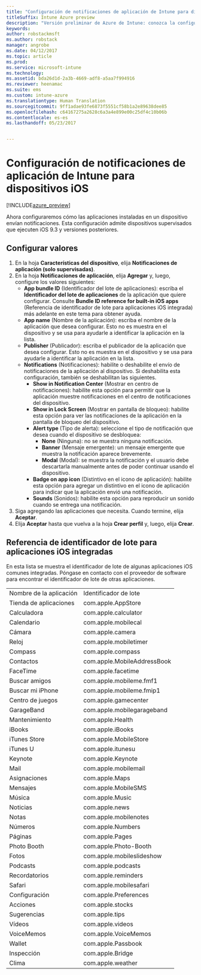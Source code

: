 ```yaml
---
title: "Configuración de notificaciones de aplicación de Intune para dispositivos iOS"
titleSuffix: Intune Azure preview
description: "Versión preliminar de Azure de Intune: conozca la configuración que puede usar para controlar las notificaciones de aplicaciones en dispositivos iOS."
keywords: 
author: robstackmsft
ms.author: robstack
manager: angrobe
ms.date: 04/12/2017
ms.topic: article
ms.prod: 
ms.service: microsoft-intune
ms.technology: 
ms.assetid: bda26d1d-2a3b-4669-adf8-a5aa7f994916
ms.reviewer: heenamac
ms.suite: ems
ms.custom: intune-azure
ms.translationtype: Human Translation
ms.sourcegitcommit: 9ff1adae93fe6873f5551cf58b1a2e89638dee85
ms.openlocfilehash: c64167275a2628c6a3a4e899e00c25df4c10b06b
ms.contentlocale: es-es
ms.lasthandoff: 05/23/2017


---
```


# <a name="intune-app-notifications-settings-for-ios-devices"></a>Configuración de notificaciones de aplicación de Intune para dispositivos iOS

[!INCLUDE[azure_preview](./includes/azure_preview.md)]

Ahora configuraremos cómo las aplicaciones instaladas en un dispositivo envían notificaciones. Esta configuración admite dispositivos supervisados que ejecuten iOS 9.3 y versiones posteriores.

## <a name="configure-settings"></a>Configurar valores

1. En la hoja **Características del dispositivo**, elija **Notificaciones de aplicación (solo supervisadas)**.
2. En la hoja **Notificaciones de aplicación**, elija **Agregar** y, luego, configure los valores siguientes:
    - **App bundle ID** (Identificador del lote de aplicaciones): escriba el **Identificador del lote de aplicaciones** de la aplicación que quiere configurar. Consulte **Bundle ID reference for built-in iOS apps** (Referencia de identificador de lote para aplicaciones iOS integrada) más adelante en este tema para obtener ayuda.
    - **App name** (Nombre de la aplicación): escriba el nombre de la aplicación que desea configurar. Esto no es muestra en el dispositivo y se usa para ayudarle a identificar la aplicación en la lista.
    - **Publisher** (Publicador): escriba el publicador de la aplicación que desea configurar. Esto no es muestra en el dispositivo y se usa para ayudarle a identificar la aplicación en la lista.
    - **Notifications** (Notificaciones): habilite o deshabilite el envío de notificaciones de la aplicación al dispositivo. Si deshabilita esta configuración, también se deshabilitan las siguientes.
        - **Show in Notification Center** (Mostrar en centro de notificaciones): habilite esta opción para permitir que la aplicación muestre notificaciones en el centro de notificaciones del dispositivo.
        - **Show in Lock Screen** (Mostrar en pantalla de bloqueo): habilite esta opción para ver las notificaciones de la aplicación en la pantalla de bloqueo del dispositivo.
        - **Alert type** (Tipo de alerta): seleccione el tipo de notificación que desea cuando el dispositivo se desbloquea:
            - **None** (Ninguna): no se muestra ninguna notificación.
            - **Banner** (Mensaje emergente): un mensaje emergente que muestra la notificación aparece brevemente.
            - **Modal** (Modal): se muestra la notificación y el usuario debe descartarla manualmente antes de poder continuar usando el dispositivo.
        - **Badge on app icon** (Distintivo en el icono de aplicación): habilite esta opción para agregar un distintivo en el icono de aplicación para indicar que la aplicación envió una notificación.
        - **Sounds** (Sonidos): habilite esta opción para reproducir un sonido cuando se entrega una notificación.
3. Siga agregando las aplicaciones que necesita. Cuando termine, elija **Aceptar**.
4. Elija **Aceptar** hasta que vuelva a la hoja **Crear perfil** y, luego, elija **Crear**. 


## <a name="bundle-id-reference-for-built-in-ios-apps"></a>Referencia de identificador de lote para aplicaciones iOS integradas

En esta lista se muestra el identificador de lote de algunas aplicaciones iOS comunes integradas. Póngase en contacto con el proveedor de software para encontrar el identificador de lote de otras aplicaciones. 

|||
|-|-|
|Nombre de la aplicación|Identificador de lote|
|Tienda de aplicaciones|com.apple.AppStore|
|Calculadora|com.apple.calculator|
|Calendario|com.apple.mobilecal|
|Cámara|com.apple.camera|
|Reloj|com.apple.mobiletimer|
|Compass|com.apple.compass|
|Contactos|com.apple.MobileAddressBook|
|FaceTime|com.apple.facetime|
|Buscar amigos|com.apple.mobileme.fmf1|
|Buscar mi iPhone|com.apple.mobileme.fmip1|
|Centro de juegos|com.apple.gamecenter|
|GarageBand|com.apple.mobilegarageband|
|Mantenimiento|com.apple.Health|
|iBooks|com.apple.iBooks|
|iTunes Store|com.apple.MobileStore|
|iTunes U|com.apple.itunesu|
|Keynote|com.apple.Keynote|
|Mail|com.apple.mobilemail|
|Asignaciones|com.apple.Maps|
|Mensajes|com.apple.MobileSMS|
|Música|com.apple.Music|
|Noticias|com.apple.news|
|Notas|com.apple.mobilenotes|
|Números|com.apple.Numbers|
|Páginas|com.apple.Pages|
|Photo Booth|com.apple.Photo-Booth|
|Fotos|com.apple.mobileslideshow|
|Podcasts|com.apple.podcasts|
|Recordatorios|com.apple.reminders|
|Safari|com.apple.mobilesafari|
|Configuración|com.apple.Preferences|
|Acciones|com.apple.stocks|
|Sugerencias|com.apple.tips|
|Vídeos|com.apple.videos|
|VoiceMemos|com.apple.VoiceMemos|
|Wallet|com.apple.Passbook|
|Inspección|com.apple.Bridge|
|Clima|com.apple.weather|
